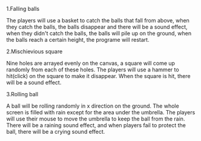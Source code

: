 1.Falling balls

The players will use a basket to catch the balls that fall from above, when they catch the balls, the balls disappear and there will be a sound effect,  when they didn't catch the balls, the balls will pile up on the ground, when the balls reach a certain height, the programe will restart.

2.Mischievious square

Nine holes are arrayed evenly on the canvas, a square will come up randomly from each of these holes. The players will use a hammer to hit(click) on the square to make it disappear. When the square is hit, there will be a sound effect.

3.Rolling ball

A ball will be rolling randomly in x direction on the ground. The whole screen is filled with rain except for the area under the umbrella. The players will use their mouse to move the umbrella to keep the ball from the rain. There will be a raining sound effect, and when players fail to protect the ball, there will be a crying sound effect.
